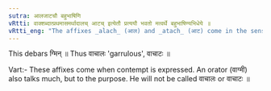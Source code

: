 ```yaml
---
sutra: आलजाटचौ बहुभाषिणि
vRtti: वाक्शब्दात्प्रथमासमर्थादालच् आटच् इत्येतौ प्रत्ययौ भवतो मत्वर्थे बहुभाषिण्यभिधेये ॥
vRtti_eng: "The affixes _alach_ (आल) and _atach_ (आट) come in the sense of _matup_, after _vach_, the word denoting 'a talkative'."
---
```

This debars ग्मिन् ॥ Thus वाचालः 'garrulous', वाचाटः ॥

Vart:- These affixes come when contempt is expressed. An orator (वाग्मी) also talks much, but to the purpose. He will not be called वाचालः or वाचाटः ॥

